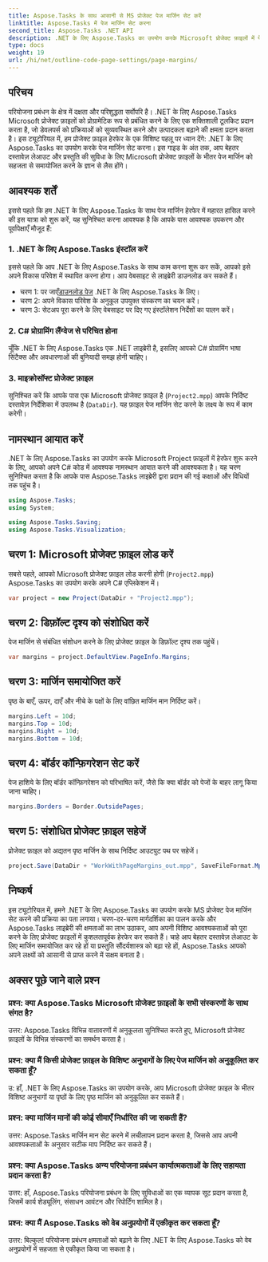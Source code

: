 ```yaml
---
title: Aspose.Tasks के साथ आसानी से MS प्रोजेक्ट पेज मार्जिन सेट करें
linktitle: Aspose.Tasks में पेज मार्जिन सेट करना
second_title: Aspose.Tasks .NET API
description: .NET के लिए Aspose.Tasks का उपयोग करके Microsoft प्रोजेक्ट फ़ाइलों में पेज मार्जिन को समायोजित करना सीखें। दस्तावेज़ लेआउट और प्रस्तुति को आसानी से बढ़ाएं।
type: docs
weight: 19
url: /hi/net/outline-code-page-settings/page-margins/
---
```

## परिचय
परियोजना प्रबंधन के क्षेत्र में दक्षता और परिशुद्धता सर्वोपरि है। .NET के लिए Aspose.Tasks Microsoft प्रोजेक्ट फ़ाइलों को प्रोग्रामेटिक रूप से प्रबंधित करने के लिए एक शक्तिशाली टूलकिट प्रदान करता है, जो डेवलपर्स को प्रक्रियाओं को सुव्यवस्थित करने और उत्पादकता बढ़ाने की क्षमता प्रदान करता है। इस ट्यूटोरियल में, हम प्रोजेक्ट फ़ाइल हेरफेर के एक विशिष्ट पहलू पर ध्यान देंगे: .NET के लिए Aspose.Tasks का उपयोग करके पेज मार्जिन सेट करना। इस गाइड के अंत तक, आप बेहतर दस्तावेज़ लेआउट और प्रस्तुति की सुविधा के लिए Microsoft प्रोजेक्ट फ़ाइलों के भीतर पेज मार्जिन को सहजता से समायोजित करने के ज्ञान से लैस होंगे।
## आवश्यक शर्तें
इससे पहले कि हम .NET के लिए Aspose.Tasks के साथ पेज मार्जिन हेरफेर में महारत हासिल करने की इस यात्रा को शुरू करें, यह सुनिश्चित करना आवश्यक है कि आपके पास आवश्यक उपकरण और पूर्वापेक्षाएँ मौजूद हैं:
### 1. .NET के लिए Aspose.Tasks इंस्टॉल करें
इससे पहले कि आप .NET के लिए Aspose.Tasks के साथ काम करना शुरू कर सकें, आपको इसे अपने विकास परिवेश में स्थापित करना होगा। आप वेबसाइट से लाइब्रेरी डाउनलोड कर सकते हैं।
-  चरण 1: पर जाएँ[डाउनलोड पेज](https://releases.aspose.com/tasks/net/) .NET के लिए Aspose.Tasks के लिए।
- चरण 2: अपने विकास परिवेश के अनुकूल उपयुक्त संस्करण का चयन करें।
- चरण 3: सेटअप पूरा करने के लिए वेबसाइट पर दिए गए इंस्टॉलेशन निर्देशों का पालन करें।
### 2. C# प्रोग्रामिंग लैंग्वेज से परिचित होना
चूँकि .NET के लिए Aspose.Tasks एक .NET लाइब्रेरी है, इसलिए आपको C# प्रोग्रामिंग भाषा सिंटैक्स और अवधारणाओं की बुनियादी समझ होनी चाहिए।
### 3. माइक्रोसॉफ्ट प्रोजेक्ट फ़ाइल
सुनिश्चित करें कि आपके पास एक Microsoft प्रोजेक्ट फ़ाइल है (`Project2.mpp`) आपके निर्दिष्ट दस्तावेज़ निर्देशिका में उपलब्ध है (`DataDir`). यह फ़ाइल पेज मार्जिन सेट करने के लक्ष्य के रूप में काम करेगी।

## नामस्थान आयात करें
.NET के लिए Aspose.Tasks का उपयोग करके Microsoft Project फ़ाइलों में हेरफेर शुरू करने के लिए, आपको अपने C# कोड में आवश्यक नामस्थान आयात करने की आवश्यकता है। यह चरण सुनिश्चित करता है कि आपके पास Aspose.Tasks लाइब्रेरी द्वारा प्रदान की गई कक्षाओं और विधियों तक पहुंच है।

```csharp
using Aspose.Tasks;
using System;

using Aspose.Tasks.Saving;
using Aspose.Tasks.Visualization;
```
## चरण 1: Microsoft प्रोजेक्ट फ़ाइल लोड करें
सबसे पहले, आपको Microsoft प्रोजेक्ट फ़ाइल लोड करनी होगी (`Project2.mpp`) Aspose.Tasks का उपयोग करके अपने C# एप्लिकेशन में।
```csharp
var project = new Project(DataDir + "Project2.mpp");
```
## चरण 2: डिफ़ॉल्ट दृश्य को संशोधित करें
पेज मार्जिन से संबंधित संशोधन करने के लिए प्रोजेक्ट फ़ाइल के डिफ़ॉल्ट दृश्य तक पहुंचें।
```csharp
var margins = project.DefaultView.PageInfo.Margins;
```
## चरण 3: मार्जिन समायोजित करें
पृष्ठ के बाएँ, ऊपर, दाएँ और नीचे के पक्षों के लिए वांछित मार्जिन मान निर्दिष्ट करें।
```csharp
margins.Left = 10d;
margins.Top = 10d;
margins.Right = 10d;
margins.Bottom = 10d;
```
## चरण 4: बॉर्डर कॉन्फ़िगरेशन सेट करें
पेज हाशिये के लिए बॉर्डर कॉन्फ़िगरेशन को परिभाषित करें, जैसे कि क्या बॉर्डर को पेजों के बाहर लागू किया जाना चाहिए।
```csharp
margins.Borders = Border.OutsidePages;
```
## चरण 5: संशोधित प्रोजेक्ट फ़ाइल सहेजें
प्रोजेक्ट फ़ाइल को अद्यतन पृष्ठ मार्जिन के साथ निर्दिष्ट आउटपुट पथ पर सहेजें।
```csharp
project.Save(DataDir + "WorkWithPageMargins_out.mpp", SaveFileFormat.Mpp);
```

## निष्कर्ष
इस ट्यूटोरियल में, हमने .NET के लिए Aspose.Tasks का उपयोग करके MS प्रोजेक्ट पेज मार्जिन सेट करने की प्रक्रिया का पता लगाया। चरण-दर-चरण मार्गदर्शिका का पालन करके और Aspose.Tasks लाइब्रेरी की क्षमताओं का लाभ उठाकर, आप अपनी विशिष्ट आवश्यकताओं को पूरा करने के लिए प्रोजेक्ट फ़ाइलों में कुशलतापूर्वक हेरफेर कर सकते हैं। चाहे आप बेहतर दस्तावेज़ लेआउट के लिए मार्जिन समायोजित कर रहे हों या प्रस्तुति सौंदर्यशास्त्र को बढ़ा रहे हों, Aspose.Tasks आपको अपने लक्ष्यों को आसानी से प्राप्त करने में सक्षम बनाता है।
## अक्सर पूछे जाने वाले प्रश्न
### प्रश्न: क्या Aspose.Tasks Microsoft प्रोजेक्ट फ़ाइलों के सभी संस्करणों के साथ संगत है?
उत्तर: Aspose.Tasks विभिन्न वातावरणों में अनुकूलता सुनिश्चित करते हुए, Microsoft प्रोजेक्ट फ़ाइलों के विभिन्न संस्करणों का समर्थन करता है।
### प्रश्न: क्या मैं किसी प्रोजेक्ट फ़ाइल के विशिष्ट अनुभागों के लिए पेज मार्जिन को अनुकूलित कर सकता हूँ?
उ: हाँ, .NET के लिए Aspose.Tasks का उपयोग करके, आप Microsoft प्रोजेक्ट फ़ाइल के भीतर विशिष्ट अनुभागों या पृष्ठों के लिए पृष्ठ मार्जिन को अनुकूलित कर सकते हैं।
### प्रश्न: क्या मार्जिन मानों की कोई सीमाएँ निर्धारित की जा सकती हैं?
उत्तर: Aspose.Tasks मार्जिन मान सेट करने में लचीलापन प्रदान करता है, जिससे आप अपनी आवश्यकताओं के अनुसार सटीक माप निर्दिष्ट कर सकते हैं।
### प्रश्न: क्या Aspose.Tasks अन्य परियोजना प्रबंधन कार्यात्मकताओं के लिए सहायता प्रदान करता है?
उत्तर: हाँ, Aspose.Tasks परियोजना प्रबंधन के लिए सुविधाओं का एक व्यापक सूट प्रदान करता है, जिसमें कार्य शेड्यूलिंग, संसाधन आवंटन और रिपोर्टिंग शामिल है।
### प्रश्न: क्या मैं Aspose.Tasks को वेब अनुप्रयोगों में एकीकृत कर सकता हूँ?
उत्तर: बिल्कुल! परियोजना प्रबंधन क्षमताओं को बढ़ाने के लिए .NET के लिए Aspose.Tasks को वेब अनुप्रयोगों में सहजता से एकीकृत किया जा सकता है।